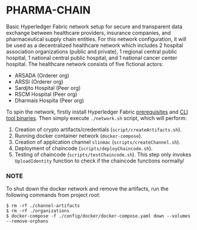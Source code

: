# PHARMA-CHAIN

Basic Hyperledger Fabric network setup for secure and transparent data exchange between healthcare providers, insurance companies, and pharmaceutical supply chain entities. For this network configuration, it will be used as a decentralized healthcare network which includes 2 hospital association organizations (public and private), 1 regional central public hospital, 1 national central public hospital, and 1 national cancer center hospital. The healthcare network consists of five fictional actors:

- ARSADA (Orderer org)
- ARSSI (Orderer org)
- Sardjito Hospital (Peer org)
- RSCM Hospital (Peer org)
- Dharmais Hospita (Peer org)

To spin the network, firstly install Hyperledger Fabric [prerequisites](https://hyperledger-fabric.readthedocs.io/en/release-2.1/prereqs.html) and [CLI tool binaries](https://hyperledger-fabric.readthedocs.io/en/release-2.1/install.html). Then simply execute `./network.sh` script, which will perform:

1. Creation of crypto artifacts/credentials (`script/createArtifacts.sh`).
2. Running docker container network (`docker-compose`).
3. Creation of application channel `slinmac` (`scripts/createChannel.sh`).
4. Deployment of chaincode (`scripts/deployChaincode.sh`).
5. Testing of chaincode (`scripts/testChaincode.sh`). This step only invokes `UploadIdentity` function to check if the chaincode functions normally/

### NOTE
To shut down the docker network and remove the artifacts, run the following commands from project root:
```
$ rm -rf ./channel-artifacts
$ rm -rf ./organizations
$ docker-compose -f ./config/docker/docker-compose.yaml down --volumes --remove-orphans
```

